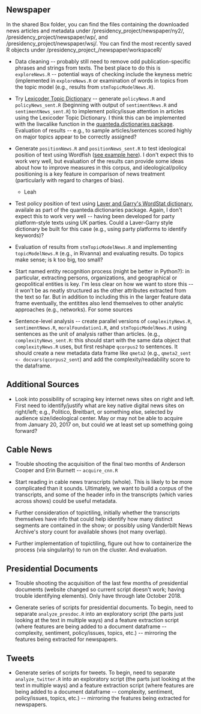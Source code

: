 ## Newspaper
In the shared Box folder, you can find the files containing the downloaded news articles and metadata under /presidency_project/newspaper/ny2/, /presidency_project/newspaper/wp/, and /presidency_project/newspaper/wsj/. You can find the most recently saved R objects under /presidency_project_/newspaper/workspaceR/


* Data cleaning -- probably still need to remove odd publication-specific phrases and strings from texts. The best place to do this is `exploreNews.R` -- potential ways of checking include the keyness metric (implemented in `exploreNews.R` or examination of words in topics from the topic model (e.g., results from `stmTopicModelNews.R`).

* Try [Lexicoder Topic Dictionary](http://www.lexicoder.com/download.html) -- generate `policyNews.R` and `policyNews_sent.R` (beginning with output of `sentimentNews.R` and `sentimentNews_sent.R`) to implement policy/issue attention in articles using the Lexicoder Topic Dictionary. I think this can be implemented with the liwcalike function in the [quanteda.dictionaries package](https://rdrr.io/github/kbenoit/quanteda.dictionaries/man/liwcalike.html). Evaluation of results -- e.g., to sample articles/sentences scored highly on major topics appear to be correctly assigned?

* Generate `positionNews.R` and `positionNews_sent.R` to test ideological position of text using Wordfish ([see example here](http://quanteda.io/articles/pkgdown/examples/plotting.html)). I don't expect this to work very well, but evaluation of the results can provide some ideas about how to improve measures in this corpus, and ideological/policy positioning is a key feature in comparison of news treatment (particularly with regard to charges of bias).
  
  * Leah

* Test policy position of text using [Laver and Garry's WordStat dictionary](https://provalisresearch.com/products/content-analysis-software/wordstat-dictionary/laver-garry-dictionary-of-policy-position/), availale as part of the quanteda.dictionaries package. Again, I don't expect this to work very well -- having been developed for party platform-style texts using UK parties. Could a Laver-Garry style dictionary be built for this case (e.g., using party platforms to identify keywords)?

* Evaluation of results from `stmTopicModelNews.R` and implementing `topicModelNews.R` (e.g., in Rivanna) and evaluating results. Do topics make sense; is k too big, too small? 

* Start named entity recognition process (might be better in Python?): in particular, extracting persons, organizations, and geographical or geopolitical entities is key. I'm less clear on how we want to store this -- it won't be as neatly structured as the other attributes extracted from the text so far. But in addition to including this in the larger feature data frame eventually, the entitites also lend themselves to other analytic approaches (e.g., networks). For some sources

* Sentence-level analysis -- create parallel versions of `complexityNews.R`, `sentimentNews.R`, `moralFoundation1.R`, and `stmTopicModelNews.R` using sentences as the unit of analysis rather than articles. (e.g., `complexityNews_sent.R`: this should start with the same data object that `complexityNews.R` uses, but first reshape `qcorpus2` to sentences. It should create a new metadata data frame like `qmeta2` (e.g., `qmeta2_sent <- docvars(qcorpus2_sent`) and add the complexity/readability score to the dataframe.


## Additional Sources

* Look into possibility of scraping key internet news sites on right and left. First need to identify/justify what are key native digital news sites on right/left; e.g., Politico, Breitbart, or something else, selected by audience size/ideological center. May or may not be able to acquire from January 20, 2017 on, but could we at least set up something going forward?


## Cable News

* Trouble shooting the acquisition of the final two months of Anderson Cooper and Erin Burnett -- `acquire_cnn.R`

* Start reading in cable news transcripts (whole). This is likely to be more complicated than it sounds. Ultimately, we want to build a corpus of the transcripts, and some of the header info in the transcripts (which varies across shows) could be useful metadata.

* Further consideration of topictiling, initially whether the transcripts themselves have info that could help identify how many distinct segments are contained in the show; or possibly using Vanderbilt News Archive's story count for available shows (not many overlap).

* Further implementation of topictiling, figure out how to containerize the process (via singularity) to run on the cluster. And evaluation.


## Presidential Documents

* Trouble shooting the acquisition of the last few months of presidential documents (website changed so current script doesn't work; having trouble identifying elements). Only have through late October 2018.

* Generate series of scripts for presidential documents. To begin, need to separate `analyze_presdoc.R` into an exploratory script (the parts just looking at the text in multiple ways) and a feature extraction script (where features are being added to a document dataframe -- complexity, sentiment, policy/issues, topics, etc.) -- mirroring the features being extracted for newspapers.


## Tweets

* Generate series of scripts for tweets. To begin, need to separate `analyze_twitter.R` into an exploratory script (the parts just looking at the text in multiple ways) and a feature extraction script (where features are being added to a document dataframe -- complexity, sentiment, policy/issues, topics, etc.) -- mirroring the features being extracted for newspapers.

